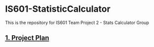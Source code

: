 # IS601-StatisticCalculator
This is the repository for IS601 Team Project 2 - Stats Calculator Group

## [1. Project Plan](./Documents/ProjectPlans.md)